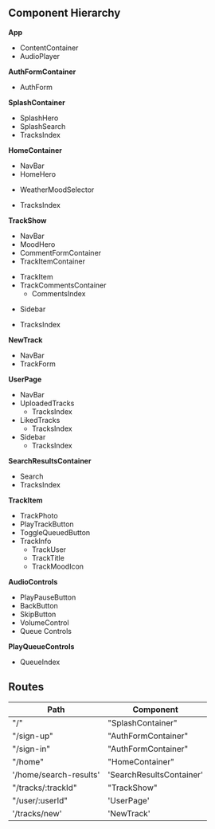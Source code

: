## Component Hierarchy

**App**
- ContentContainer
- AudioPlayer

**AuthFormContainer**
 - AuthForm

**SplashContainer**
 - SplashHero
 - SplashSearch
 - TracksIndex

**HomeContainer**
 - NavBar
 - HomeHero
  * WeatherMoodSelector
 - TracksIndex

**TrackShow**
 - NavBar
 - MoodHero
 - CommentFormContainer
 - TrackItemContainer
  + TrackItem
  + TrackCommentsContainer
    * CommentsIndex
 - Sidebar
  + TracksIndex

**NewTrack**
 - NavBar
 - TrackForm

**UserPage**
- NavBar
- UploadedTracks
  + TracksIndex
- LikedTracks
  + TracksIndex
- Sidebar
  + TracksIndex

**SearchResultsContainer**
- Search
- TracksIndex

**TrackItem**
- TrackPhoto
- PlayTrackButton
- ToggleQueuedButton
- TrackInfo
  + TrackUser
  + TrackTitle
  + TrackMoodIcon

**AudioControls**
- PlayPauseButton
- BackButton
- SkipButton
- VolumeControl
- Queue Controls

**PlayQueueControls**
- QueueIndex



## Routes

|Path   | Component   |
|-------|-------------|
| "/" | "SplashContainer" |
| "/sign-up" | "AuthFormContainer" |
| "/sign-in" | "AuthFormContainer" |
| "/home" | "HomeContainer" |
| '/home/search-results' | 'SearchResultsContainer'
| "/tracks/:trackId" | "TrackShow"
| "/user/:userId" | 'UserPage'
| '/tracks/new' | 'NewTrack'
